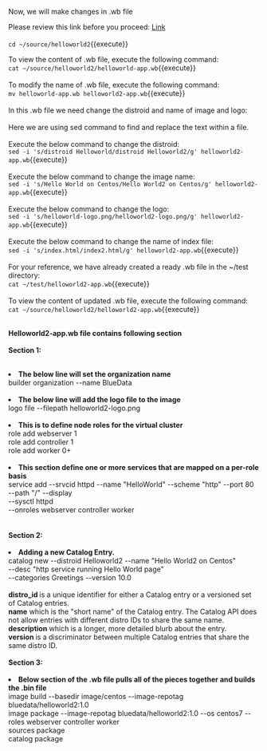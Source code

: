 Now, we will make changes in .wb file <br>

Please review this link before you proceed: [Link](http://docs.bluedata.com/awb34_updating-an-existing-image)<br>
<br>
`cd ~/source/helloworld2`{{execute}}<br>

To view the content of .wb file, execute the following command:<br>
`cat ~/source/helloworld2/helloworld-app.wb`{{execute}}
<br>
<br>To modify the name of .wb file, execute the following command:<br>
`mv helloworld-app.wb helloworld2-app.wb`{{execute}}
<br>
<br>In this .wb file we need change the distroid and name of image and logo:<br>
<br>Here we are using sed command to find and replace the text within a file.
<br>
<br>Execute the below command to change the distroid:
<br>`sed -i 's/distroid Helloworld/distroid Helloworld2/g' helloworld2-app.wb`{{execute}}
<br>
<br>Execute the below command to change the image name:
<br>`sed -i 's/Hello World on Centos/Hello World2 on Centos/g' helloworld2-app.wb`{{execute}}
<br>
<br>Execute the below command to change the logo:
<br>`sed -i 's/helloworld-logo.png/helloworld2-logo.png/g' helloworld2-app.wb`{{execute}}
<br>
<br>Execute the below command to change the name of index file:
<br>`sed -i 's/index.html/index2.html/g' helloworld2-app.wb`{{execute}}
<br>
<br>For your reference, we have already created a ready .wb file in the ~/test directory:
<br>`cat ~/test/helloworld2-app.wb`{{execute}}
<br>
<br>To view the content of updated .wb file, execute the following command:<br>
`cat ~/source/helloworld2/helloworld2-app.wb`{{execute}}

<br><strong>Helloworld2-app.wb file contains following section</strong>
<br>
<br><b>Section 1:</b> <br>
<br><b><li>The below line will set the organization name</b>
<br>builder organization --name BlueData
<br>
<br><b><li>The below line will add the logo file to the image</b>
<br>logo file --filepath helloworld2-logo.png
<br>
<br><b><li>This is to define node roles for the virtual cluster</b>
<br>role add webserver 1
<br>role add controller 1
<br>role add worker 0+
<br>
<br><b><li>This section define one or more services that are mapped on a per-role basis</b>
<br>service add --srvcid httpd --name "HelloWorld" --scheme "http" --port 80 \
	            --path "/" --display  \
	            --sysctl httpd \
	            --onroles webserver controller worker 
<br>		    
<br><b>Section 2:</b> <br>
<br><b><li>Adding a new Catalog Entry.</b>
<br>catalog new --distroid Helloworld2 --name "Hello World2 on Centos"  \
	            --desc "http service running Hello World page"    \
	            --categories Greetings --version 10.0
<br>		    
<strong>distro_id </strong> is a unique identifier for either a Catalog entry or a versioned set of Catalog entries.
<br>
<strong>name</strong> which is the "short name" of the Catalog entry. The Catalog API does not allow entries with different distro IDs to share the same name.
<br><strong>description</strong> which is a longer, more detailed blurb about the entry.
<br><strong>version </strong>is a discriminator between multiple Catalog entries that share the same distro ID.
<br>
<br><b>Section 3:</b> <br>
<br><b><li>Below section of the .wb file pulls all of the pieces together and builds the .bin file</b>
<br>image build --basedir image/centos --image-repotag bluedata/helloworld2:1.0
<br>image package --image-repotag bluedata/helloworld2:1.0 --os centos7  --roles webserver controller worker
<br>sources package
<br>catalog package

